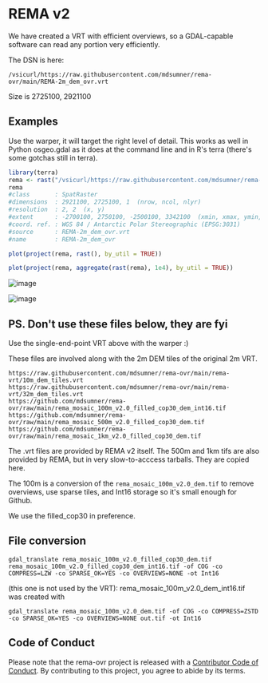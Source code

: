 # REMA v2

We have created a VRT with efficient overviews, so a GDAL-capable software can read any portion very efficiently. 

The DSN is here: 

```
/vsicurl/https://raw.githubusercontent.com/mdsumner/rema-ovr/main/REMA-2m_dem_ovr.vrt 
```

Size is 2725100, 2921100

## Examples

Use the warper, it will target the right level of detail. This works as well in Python osgeo.gdal as it does at the command line and in R's terra (there's some gotchas still in terra). 


```R
library(terra)
rema <- rast("/vsicurl/https://raw.githubusercontent.com/mdsumner/rema-ovr/main/REMA-2m_dem_ovr.vrt")
rema
#class       : SpatRaster 
#dimensions  : 2921100, 2725100, 1  (nrow, ncol, nlyr)
#resolution  : 2, 2  (x, y)
#extent      : -2700100, 2750100, -2500100, 3342100  (xmin, xmax, ymin, ymax)
#coord. ref. : WGS 84 / Antarctic Polar Stereographic (EPSG:3031) 
#source      : REMA-2m_dem_ovr.vrt 
#name        : REMA-2m_dem_ovr 

plot(project(rema, rast(), by_util = TRUE))

plot(project(rema, aggregate(rast(rema), 1e4), by_util = TRUE))

```

![image](https://github.com/mdsumner/rema-ovr/assets/4107631/1d257f68-fd3b-4296-9b20-67193031aaf5)


![image](https://github.com/mdsumner/rema-ovr/assets/4107631/869b4426-a8ca-43ba-a3f5-79fe9656df07)


## PS. Don't use these files below, they are fyi

 Use the single-end-point VRT above with the warper :)

These files are involved along with the 2m DEM tiles of the original 2m VRT. 

```
https://raw.githubusercontent.com/mdsumner/rema-ovr/main/rema-vrt/10m_dem_tiles.vrt
https://raw.githubusercontent.com/mdsumner/rema-ovr/main/rema-vrt/32m_dem_tiles.vrt
https://github.com/mdsumner/rema-ovr/raw/main/rema_mosaic_100m_v2.0_filled_cop30_dem_int16.tif
https://github.com/mdsumner/rema-ovr/raw/main/rema_mosaic_500m_v2.0_filled_cop30_dem.tif
https://github.com/mdsumner/rema-ovr/raw/main/rema_mosaic_1km_v2.0_filled_cop30_dem.tif
```

The .vrt files are provided by REMA v2 itself. The 500m and 1km tifs are also provided by REMA, but in very slow-to-acccess tarballs. They are copied here. 

The 100m is a conversion of the `rema_mosaic_100m_v2.0_dem.tif` to remove overviews, use sparse tiles, and Int16 storage  so it's small enough for Github. 

We use the filled_cop30 in preference. 

## File conversion


```
gdal_translate rema_mosaic_100m_v2.0_filled_cop30_dem.tif rema_mosaic_100m_v2.0_filled_cop30_dem_int16.tif -of COG -co COMPRESS=LZW -co SPARSE_OK=YES -co OVERVIEWS=NONE -ot Int16
```

(this one is not used by the VRT): rema_mosaic_100m_v2.0_dem_int16.tif was created with 

```
gdal_translate rema_mosaic_100m_v2.0_dem.tif -of COG -co COMPRESS=ZSTD -co SPARSE_OK=YES -co OVERVIEWS=NONE out.tif -ot Int16
```



## Code of Conduct
  
Please note that the rema-ovr project is released with a [Contributor Code of Conduct](https://contributor-covenant.org/version/2/1/CODE_OF_CONDUCT.html). By contributing to this project, you agree to abide by its terms.
